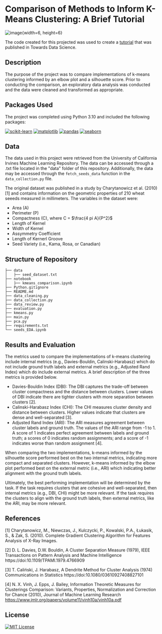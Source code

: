 # Comparison of Methods to Inform K-Means Clustering: A Brief Tutorial

![image](https://github.com/CJTAYL/kmeans_comparison/assets/64110892/cb9dc5a1-25fa-4258-9f58-526895ebba15){width=6, height=6}

The code created for this projected was used to create a [tutorial](https://medium.com/towards-data-science/comparison-of-methods-to-inform-k-means-clustering-a830cdc8db50) that was published in Towards Data Science.

## Description

The purpose of the project was to compare implementations of k-means clustering informed by an elbow plot and a silhouette score. Prior to conducting the comparison, an exploratory data analysis was conducted and the data were cleaned and transformed as appropriate. 

## Packages Used

The project was completed using Python 3.10 and included the following packages:

[![scikit-learn](https://img.shields.io/badge/scikit_learn-1.4.1-orange.svg)](https://scikit-learn.org/stable/) [![matplotlib](https://img.shields.io/badge/matplotlib-3.3.4-blue.svg)](https://matplotlib.org/) [![pandas](https://img.shields.io/badge/pandas-1.2.1-darkblue.svg)](https://pandas.pydata.org/) [![seaborn](https://img.shields.io/badge/seaborn-0.11.1-lightblue.svg)](https://seaborn.pydata.org/)

## Data

The data used in this project were retrieved from the University of California Irvines Machine Learning Repository. The data can be accessed through a .txt file located in the "data" folder of this repository. Additionally, the data may be accessed through the `fetch_seeds_data` function in the `data_collection.py` file. 

The original dataset was published in a study by Charytanowicz et al. (2010) [1] and contains information on the geometric properties of 210 wheat seeeds measured in millimeters. The variables in the dataset were:
- Area (A)
- Perimeter (P)
- Compactness (C), where C = $\frac{4 pi A}{P^2}$
- Length of Kernel
- Width of Kernel
- Assymmetry Coefficient
- Length of Kernerl Groove
- Seed Variety (i.e., Kama, Rosa, or Canadian)

## Structure of Repository 

```
├── data
│   ├── seed_dataset.txt
├── notebook
│   ├── kmeans_comparison.ipynb
├── Python.gitignore
├── README.md
├── data_cleaning.py
├── data_collection.py
├── data_review.py
├── evaluation.py
├── kmeans.py
├── main.py
├── pca.py
├── requirements.txt
└── seeds_EDA.ipynb
```

## Results and Evaluation

The metrics used to compare the implementations of k-means clustering include internal metrics (e.g., Davies-Bouldin, Calinski-Harabasz) which do not include ground truth labels and external metrics (e.g., Adjusted Rand Index) which do include external metrics. A brief description of the three metrics is provided below.

- Davies-Bouldin Index (DBI): The DBI captures the trade-off between cluster compactness and the distance between clusters. Lower values of DBI indicate there are tighter clusters with more separation between clusters [2].
- Calinski-Harabasz Index (CHI): The CHI measures cluster density and distance between clusters. Higher values indicate that clusters are dense and well-separated [3].
- Adjusted Rand Index (ARI): The ARI measures agreement between cluster labels and ground truth. The values of the ARI range from -1 to 1. A score of 1 indicates perfect agreement between labels and ground truth; a scores of 0 indicates random assignments; and a score of -1 indicates worse than random assignment [4].

When comparing the two implementations, k-means informed by the silhouette score performed best on the two internal metrics, indicating more compact and separated clusters. However, k-means informed by the elbow plot performed best on the external metric (i.e., ARI) which indicating better alignment with the ground truth labels. 

Ultimately, the best performing implementation will be determined by the task. If the task requires clusters that are cohesive and well-separated, then internal metrics (e.g., DBI, CHI) might be more relevant. If the task requires the clusters to align with the ground truth labels, then external metrics, like the ARI, may be more relevant.

## References

[1] Charytanowicz, M., Niewczas, J., Kulczycki, P., Kowalski, P.A., Łukasik, S., & Zak, S. (2010). Complete Gradient Clustering Algorithm for Features Analysis of X-Ray Images.

[2] D. L. Davies, D.W. Bouldin, A Cluster Separation Measure (1979), IEEE Transactions on Pattern Analysis and Machine Intelligence https://doi:10.1109/TPAMI.1979.4766909

[3] T. Caliński, J. Harabasz, A Dendrite Method for Cluster Analysis (1974) Communications in Statistics https://doi:10.1080/03610927408827101

[4] N. X. Vinh, J. Epps, J. Bailey, Information Theoretic Measures for Clusterings Comparison: Variants, Properties, Normalization and Correction for Chance (2010), Journal of Machine Learning Research https://www.jmlr.org/papers/volume11/vinh10a/vinh10a.pdf


## License
[![MIT License](https://img.shields.io/badge/License-MIT-green.svg)](https://choosealicense.com/licenses/mit/)
